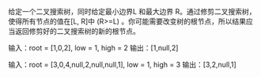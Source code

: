 给定一个二叉搜索树，同时给定最小边界L 和最大边界 R。通过修剪二叉搜索树，使得所有节点的值在[L, R]中 (R>=L) 。你可能需要改变树的根节点，所以结果应当返回修剪好的二叉搜索树的新的根节点。

输入：root = [1,0,2], low = 1, high = 2
输出：[1,null,2]

输入：root = [3,0,4,null,2,null,null,1], low = 1, high = 3
输出：[3,2,null,1]